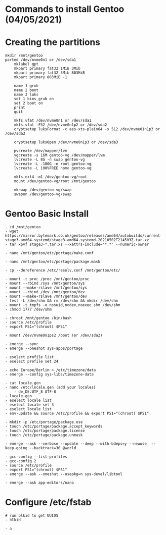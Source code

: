 # Commands to install Gentoo (04/05/2021)

# Creating the partitions

```shell
mkdir /mnt/gentoo
parted /dev/nvme0n1 or /dev/sda1
    mklabel gpt
    mkpart primary fat32 1MiB 3Mib
    mkpart primary fat32 3Mib 803MiB
    mkpart primary 803MiB -1

    name 1 grub
    name 2 boot
    name 3 luks
    set 1 bios_grub on
    set 2 boot on
    print
    quit

    mkfs.vfat /dev/nvme0n1 or /dev/sda1
    mkfs.vfat -F32 /dev/nvme0n1p2 or /dev/sda2
    cryptsetup luksFormat -c aes-xts-plain64 -s 512 /dev/nvme01n1p3 or /dev/sda3

    cryptsetup luksOpen /dev/nvme0n1p3 or /dev/sda3

    pvcreate /dev/mapper/lvm
    vgcreate -s 16M gentoo-vg /dev/mapper/lvm
    lvcreate -L 8G -n swap gentoo-vg
    lvcreate -L -100G -n root gentoo-vg
    lvcreate -L 100%FREE home gentoo-vg

    mkfs.ext4 -m1 /dev/gentoo-vg/root
    mount /dev/gentoo-vg/root /mnt/gentoo

    mkswap /dev/gentoo-vg/swap
    swapon /dev/gentoo-vg/swap
```

# Gentoo Basic Install
    - cd /mnt/gentoo
    - wget https://mirror.bytemark.co.uk/gentoo/releases/amd64/autobuilds/current-stage3-amd64-systemd/stage3-amd64-systemd-20210502T214503Z.tar.xz
    - tar xpvf stage3-*.tar.xz --xattrs-include='*.*' --numeric-owner

    - nano /mnt/gentoo/etc/portage/make.conf

    - nano /mnt/gentoo/etc/portage/package.mask

    - cp --dereference /etc/resolv.conf /mnt/gentoo/etc/

    - mount -t proc /proc /mnt/gentoo/proc
    - mount --rbind /sys /mnt/gentoo/sys
    - mount --make-rslave /mnt/gentoo/sys
    - mount --rbind /dev /mnt/gentoo/dev
    - mount --make-rslave /mnt/gentoo/dev
    - test -L /dev/shm && rm /dev/shm && mkdir /dev/shm
    - mount -t tmpfs -o nosuid,nodev,noexec shm /dev/shm
    - chmod 1777 /dev/shm

    - chroot /mnt/gentoo /bin/bash
    - source /etc/profile
    - export PS1="(chroot) $PS1"

    - mount /dev/nvme0n1ps2 /boot (or /dev/sda2)

    - emerge --sync
    - emerge --oneshot sys-apps/portage

    - eselect profile list
    - eselect profile set 24

    - echo Europe/Berlin > /etc/timezone/data
    - emerge --config sys-libs/timezone-data

    - cat locale.gen
    - nano /etc/locale.gen (add your locales)
        - de_DE.UTF_8 UTF-8
    - locale-gen
    - eselect locale list
    - eselect locale set 3
    - eselect locale list
    - env-update && source /etc/profile && export PS1="(chroot) $PS1"

    - mkdir -p /etc/portage/package.use
    - touch /etc/portage/package.accept_keywords
    - touch /etc/portage/package.license
    - touch /etc/portage/package.unmask

    - emerge --ask --verbose --update --deep --with-bdeps=y --newuse  --keep-going --backtrack=30 @world

    - gcc-config --list-profiles
    - gcc-config 2
    - source /etc/profile
    - export PS1="(chroot) $PS1"
    - emerge --ask --oneshut --usepkg=n sys-devel/libtool

    - emerge --ask app-editors/nano

# Configure /etc/fstab
    # run blkid to get UUIDS
    - blkid

    - a 
